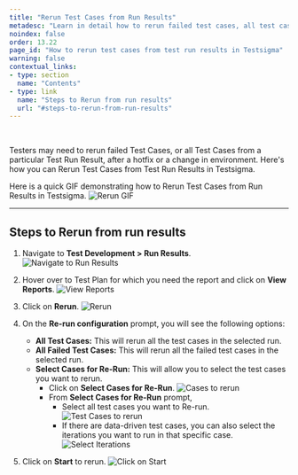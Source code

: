 ```yaml
---
title: "Rerun Test Cases from Run Results"
metadesc: "Learn in detail how to rerun failed test cases, all test cases, or custom test cases from a particular test run result in Testsigma application"
noindex: false
order: 13.22
page_id: "How to rerun test cases from test run results in Testsigma"
warning: false
contextual_links:
- type: section
  name: "Contents"
- type: link
  name: "Steps to Rerun from run results"
  url: "#steps-to-rerun-from-run-results"
---
```


<br>

Testers may need to rerun failed Test Cases, or all Test Cases from a particular Test Run Result, after a hotfix or a change in environment. Here's how you can Rerun Test Cases from Test Run Results in Testsigma.

Here is a quick GIF demonstrating how to Rerun Test Cases from Run Results in Testsigma.
![Rerun GIF](https://s3.amazonaws.com/static-docs.testsigma.com/new_images/projects/applications/rerun.gif)
 
---

## **Steps to Rerun from run results**
1. Navigate to **Test Development > Run Results**.
![Navigate to Run Results](https://s3.amazonaws.com/static-docs.testsigma.com/new_images/projects/applications/navigaterunres.png)
2. Hover over to Test Plan for which you need the report and click on **View Reports**.
![View Reports](https://s3.amazonaws.com/static-docs.testsigma.com/new_images/projects/applications/viewreports.png)
3. Click on **Rerun**.
![Rerun](https://s3.amazonaws.com/static-docs.testsigma.com/new_images/projects/applications/clickonrerun.png)
4. On the **Re-run configuration** prompt, you will see the following options:
    - **All Test Cases:** This will rerun all the test cases in the selected run.
    - **All Failed Test Cases:** This will rerun all the failed test cases in the selected run. 
    - **Select Cases for Re-Run:** This will allow you to select the test cases you want to rerun.
        - Click on **Select Cases for Re-Run**.
        ![Cases to rerun](https://s3.amazonaws.com/static-docs.testsigma.com/new_images/projects/applications/selectcasesforrerun.png)
        -  From **Select Cases for Re-Run** prompt,
            - Select all test cases you want to Re-run.
            ![Test Cases to rerun](https://s3.amazonaws.com/static-docs.testsigma.com/new_images/projects/applications/tcprompt.png)
            - If there are data-driven test cases, you can also select the iterations you want to run in that specific case.
            ![Select Iterations](https://s3.amazonaws.com/static-docs.testsigma.com/new_images/projects/applications/iterations.png)

6. Click on **Start** to rerun.
![Click on Start](https://s3.amazonaws.com/static-docs.testsigma.com/new_images/projects/applications/start.png)